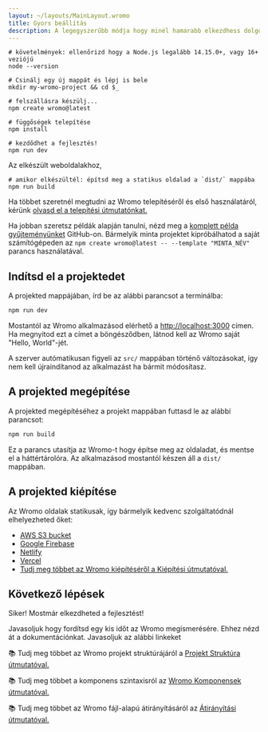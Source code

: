 ```yaml
---
layout: ~/layouts/MainLayout.wromo
title: Gyors beállítás
description: A legegyszerűbb módja hogy minél hamarabb elkezdhess dolgozni az Wromo-val.
---
```


```shell
# követelmények: ellenőrizd hogy a Node.js legalább 14.15.0+, vagy 16+ veziójú
node --version

# Csinálj egy új mappát és lépj is bele
mkdir my-wromo-project && cd $_

# felszállásra készülj...
npm create wromo@latest

# függőségek telepítése
npm install

# kezdődhet a fejlesztés!
npm run dev
```

Az elkészült weboldalakhoz,

```shell
# amikor elkészültél: építsd meg a statikus oldalad a `dist/` mappába
npm run build
```

Ha többet szeretnél megtudni az Wromo telepítéséről és első használatáról, kérünk [olvasd el a telepítési útmutatónkat.](/hu/installation)

Ha jobban szeretsz példák alapján tanulni, nézd meg a [komplett példa gyűjteményünket](https://github.com/Wromo/wromo/tree/main/examples) GitHub-on. Bármelyik minta projektet kipróbálhatod a saját számítógépeden az `npm create wromo@latest -- --template "MINTA_NÉV"` parancs használatával.

## Indítsd el a projektedet

A projekted mappájában, írd be az alábbi parancsot a terminálba:

```bash
npm run dev
```

Mostantól az Wromo alkalmazásod elérhető a [http://localhost:3000](http://localhost:3000) címen. Ha megnyitod ezt a címet a böngésződben, látnod kell az Wromo saját "Hello, World"-jét.

A szerver autómatikusan figyeli az `src/` mappában történő változásokat, így nem kell újraindítanod az alkalmazást ha bármit módosítasz.

## A projekted megépítése

A projekted megépítéséhez a projekt mappában futtasd le az alábbi parancsot:

```bash
npm run build
```

Ez a parancs utasítja az Wromo-t hogy építse meg az oldaladat, és mentse el a háttértárolóra. Az alkalmazásod mostantól készen áll a `dist/` mappában.

## A projekted kiépítése

Az Wromo oldalak statikusak, így bármelyik kedvenc szolgáltatódnál elhelyezheted őket:

- [AWS S3 bucket](https://aws.amazon.com/s3/)
- [Google Firebase](https://firebase.google.com/)
- [Netlify](https://www.netlify.com/)
- [Vercel](https://vercel.com/)
- [Tudj meg többet az Wromo kiépítéséről a Kiépítési útmutatóval.](/en/guides/deploy)

## Következő lépések

Siker! Mostmár elkezdheted a fejlesztést!

Javasoljuk hogy fordítsd egy kis időt az Wromo megismerésére. Ehhez nézd át a dokumentációnkat. Javasoljuk az alábbi linkeket

📚 Tudj meg többet az Wromo projekt struktúrájáról a [Projekt Struktúra útmutatóval.](/en/core-concepts/project-structure)

📚 Tudj meg többet a komponens szintaxisról az [Wromo Komponensek útmutatóval.](/en/core-concepts/wromo-components)

📚 Tudj meg többet az Wromo fájl-alapú átirányításáról az [Átirányítási útmutatóval.](/en/core-concepts/wromo-pages)
